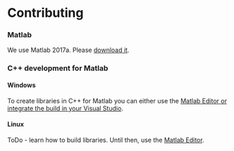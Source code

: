 # Contributing

### Matlab

We use Matlab 2017a. Please [download it](https://de.mathworks.com/downloads/web_downloads?s_tid=srchtitle).

### C++ development for Matlab

#### Windows

To create libraries in C++ for Matlab you can either use the [Matlab Editor or integrate the build in your Visual Studio](docs/using-cpp-matlab-visualstudio.md).

#### Linux

ToDo - learn how to build libraries. Until then, use the [Matlab Editor](docs/using-cpp-matlab-visualstudio.md).